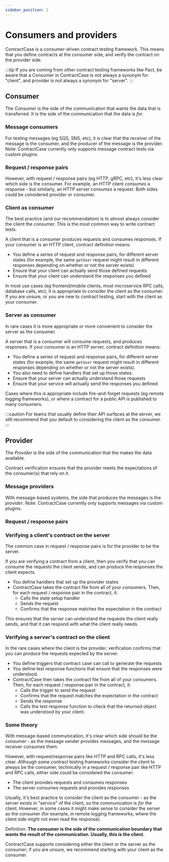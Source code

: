 ```yaml
---
sidebar_position: 2
---
```


# Consumers and providers

ContractCase is a consumer-driven contract testing framework. This means that
you define contracts at the consumer side, and verify the contract on the provider side.

:::tip
If you are coming from other contract testing frameworks like Pact, be
aware that a Consumer in ContractCase is not always a synonym for "client", and
provider is not always a synonym for "server".
:::

## Consumer

The _Consumer_ is the side of the communication that wants the data that is
transferred. It is the side of the communication that the data is _for_.

### Message consumers

For testing messages (eg SQS, SNS, etc), it is clear that the receiver of the message is the consumer,
and the producer of the message is the provider. Note: ContractCase currently
only supports message contract tests via custom plugins.

### Request / response pairs

However, with request / response pairs (eg HTTP, gRPC, etc), it's less clear
which side is the consumer. For example, an HTTP client _consumes_ a response -
but similarly, an HTTP server _consumes_ a request. Both sides could be considered provider or consumer.

### Client as consumer

The best practice (and our recommendation) is to almost always consider the
client the consumer. This is the most common way to write contract tests.

A client that is a consumer produces requests and consumes responses.
If your consumer is an HTTP client, contract definition means:

- You define a series of request and response pairs, for different server
  states (for example, the same `getUser` request might result in different
  responses depending on whether or not the server exists)
- Ensure that your client can actually send those defined requests
- Ensure that your client can understand the responses you defined

In most use cases (eg frontend/mobile clients, most microservice RPC calls,
database calls, etc), it is appropriate to consider the client as the consumer.
If you are unsure, or you are new to contract testing, start with the client as
your consumer.

### Server as consumer

In rare cases it is more appropriate or more convenient to consider the server as the consumer.

A server that is a consumer will consume requests, and produces responses.
If your consumer is an HTTP server, contract definition means:

- You define a series of request and response pairs, for different server
  states (for example, the same `getUser` request might result in different
  responses depending on whether or not the server exists).
- You also need to define handlers that set up those states.
- Ensure that your server can actually understand those requests
- Ensure that your service will actually send the responses you defined

Cases where this is appropriate include fire-and-forget requests (eg remote
logging frameworks), or where
a contract for a public API is published to many consumers.

:::caution
For teams that usually define their API surfaces at the server, we still recommend that you
default to considering the client as the consumer.
:::

## Provider

The _Provider_ is the side of the communication that the makes the data available.

Contract verification ensures that the provider meets the expectations of the consumer(s) that rely on it.

### Message providers

With message-based systems, the side that produces the messages is the _provider_. Note: ContractCase currently only supports messages via custom plugins.

### Request / response pairs

### Verifying a client's contract on the server

The common case in request / response pairs is for the provider to be the server.

If you are verifying a contract from a client, then you verify that you can consume
the requests the client sends, and can produce the responses the client expects.

- You define handlers that set up the provider states
- ContractCase takes the contract file from all of your consumers. Then, for each request / response pair in the contract, it:
  - Calls the state setup handler
  - Sends the request
  - Confirms that the response matches the expectation in the contract

This ensures that the server can understand the requests the client really sends, and that it can respond with what the client really needs.

### Verifying a server's contract on the client

In the rare cases where the client is the provider, verification confirms that
you can produce the requests expected by the server.

- You define triggers that contract case can call to generate the requests
- You define test response functions that ensure that the responses were understood.
- ContractCase then takes the contract file from all of your consumers. Then, for each request / response pair in the contract, it:
  - Calls the trigger to send the request
  - Confirms that the request matches the expectation in the contract
  - Sends the response
  - Calls the test response function to check that the returned object was understood by your client.

### Some theory

With message-based communication, it's clear which side should be the consumer - as the message sender
provides messages, and the message receiver consumes them.

However, with request/response pairs like HTTP and RPC calls, it's less clear.
Although some contract testing frameworks consider the client to always be the
consumer, technically in a request / response pair
like HTTP and RPC calls, either side could be considered the consumer:

- The client provides requests and consumes responses
- The server consumes requests and provides responses

Usually, it's best practice to consider the client as the consumer - as
the server exists in "service" of the client, so the communication is _for_ the client.
However, in some cases it might make sense to consider the server as the
consumer (for example, in remote logging frameworks, where the client side might
not even read the response).

Definition: **The consumer is the side of the communication boundary that wants the result of the communication. Usually, this is the client.**

ContractCase supports considering either the client or the server as the
consumer; if you are unsure, we recommend starting with your client as the consumer.
